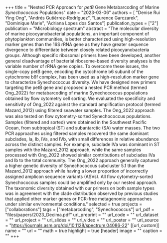 +++
title = "Nested PCR Approach for <i>petB</i> Gene Metabarcoding of Marine <i>Synechococcus</i> Populations"
date = "2023-03-06"
authors = [ "Denise Rui Ying Ong", "Andrés Gutiérrez-Rodríguez", "Laurence Garczarek", "Dominique Marie", "Adriana Lopes dos Santos"]
publication_types = ["2"]
publication = "Microbiology spectrum"
abstract = "The molecular diversity of marine picocyanobacterial populations, an important component of phytoplankton communities, is better characterized using high-resolution marker genes than the 16S rRNA gene as they have greater sequence divergence to differentiate between closely related picocyanobacteria groups. Although speciﬁc ribosomal primers have been developed, another general disadvantage of bacterial ribosome-based diversity analyses is the variable number of rRNA gene copies. To overcome these issues, the single-copy petB gene, encoding the cytochrome b6 subunit of the cytochrome b6f complex, has been used as a high-resolution marker gene to characterize Synechococcus diversity. We have designed new primers targeting the petB gene and proposed a nested PCR method (termed Ong_2022) for metabarcoding of marine Synechococcus populations obtained by ﬂow cytometry cell sorting. We evaluated the speciﬁcity and sensitivity of Ong_2022 against the standard ampliﬁcation protocol (termed Mazard_2012) using ﬁltered seawater samples. The Ong_2022 approach was also tested on ﬂow cytometry-sorted Synechococcus populations. Samples (ﬁltered and sorted) were obtained in the Southwest Paciﬁc Ocean, from subtropical (ST) and subantarctic (SA) water masses. The two PCR approaches using ﬁltered samples recovered the same dominant subclades, Ia, Ib, IVa, and IVb, with small differences in relative abundance across the distinct samples. For example, subclade IVa was dominant in ST samples with the Mazard_2012 approach, while the same samples processed with Ong_2022 showed similar contributions of subclades IVa and Ib to the total community. The Ong_2022 approach generally captured a higher genetic diversity of Synechococcus subcluster 5.1 than the Mazard_2012 approach while having a lower proportion of incorrectly assigned amplicon sequence variants (ASVs). All ﬂow cytometry-sorted Synechococcus samples could be ampliﬁed only by our nested approach. The taxonomic diversity obtained with our primers on both sample types was in agreement with the clade distribution observed by previous studies that applied other marker genes or PCR-free metagenomic approaches under similar environmental conditions."
selected = true
projects = ["collaborations"]
tags = ["metabarcoding", "Synechococcus"]
url_pdf = "files/papers/2023_Decima.pdf"
url_preprint = ""
url_code = ""
url_dataset = ""
url_project = ""
url_slides = ""
url_video = ""
url_poster = ""
url_source = "https://journals.asm.org/doi/10.1128/spectrum.04086-22"
[[url_custom]]
    name = ""
    url = ""
math = true
highlight = true
[header]
image = ""
caption = ""
+++
